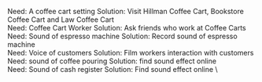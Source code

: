 Need: A coffee cart setting Solution: Visit Hillman Coffee Cart, Bookstore Coffee Cart and Law Coffee Cart \
Need: Coffee Cart Worker Solution: Ask friends who work at Coffee Carts \
Need: Sound of espresso machine Solution: Record sound of espresso machine \
Need: Voice of customers Solution: Film workers interaction with customers \
Need: sound of coffee pouring Solution: find sound effect online \
Need: Sound of cash register Solution: Find sound effect online \ 
